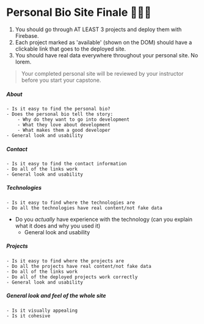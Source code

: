 # Personal Bio Site Finale 🎉🎉🎉

1. You should go through AT LEAST 3 projects and deploy them with Firebase.
1. Each project marked as 'available' (shown on the DOM) should have a clickable link that goes to the deployed site.
1. You should have real data everywhere throughout your personal site. No lorem.

> Your completed personal site will be reviewed by your instructor before you start your capstone.

##### About
	- Is it easy to find the personal bio?
	- Does the personal bio tell the story:
		- Why do they want to go into development
		- What they love about development
		- What makes them a good developer
	- General look and usability
	
##### Contact
	- Is it easy to find the contact information
	- Do all of the links work
	- General look and usability

##### Technologies
	- Is it easy to find where the technologies are
	- Do all the technologies have real content/not fake data
  - Do you _actually_ have experience with the technology (can you explain what it does and why you used it)
	- General look and usability

##### Projects
	- Is it easy to find where the projects are
	- Do all the projects have real content/not fake data	
	- Do all of the links work
	- Do all of the deployed projects work correctly
	- General look and usability

##### General look and feel of the whole site
	- Is it visually appealing
	- Is it cohesive


